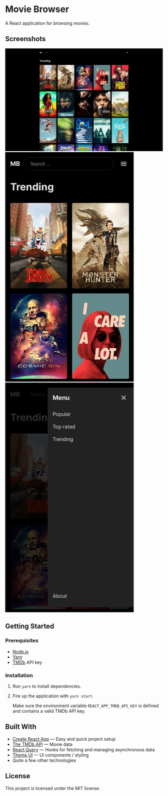 # Movie Browser

A React application for browsing movies.

## Screenshots

![Desktop](screenshots/desktop.png)
![Mobile](screenshots/mobile.png) ![Mobile menu](screenshots/mobile-menu.png)

## Getting Started

### Prerequisites

- [Node.js](https://nodejs.org/)
- [Yarn](https://yarnpkg.com/)
- [TMDb](https://www.themoviedb.org/) API key

### Installation

1. Run `yarn` to install dependencies.
1. Fire up the application with `yarn start`.

   Make sure the environment variable `REACT_APP_TMDB_API_KEY` is defined and contains a valid TMDb
   API key.

## Built With

- [Create React App](https://create-react-app.dev/) &mdash; Easy and quick project setup
- [The TMDb API](https://developers.themoviedb.org/3/) &mdash; Movie data
- [React Query](https://github.com/tannerlinsley/react-query) &mdash; Hooks for fetching and managing asynchronous data
- [Theme UI](https://theme-ui.com/) &mdash; UI components / styling
- Quite a few other technologies

## License

This project is licensed under the MIT license.
